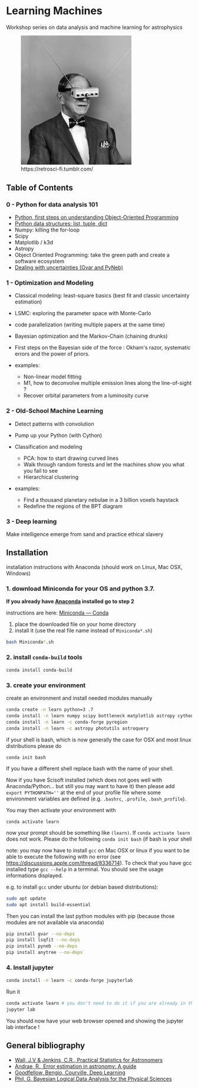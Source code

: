 # Learning Machines

Workshop series on data analysis and machine learning for astrophysics

<figure>
<img style="float: center;" width=300 src="images/readme.png" url=https://retrosci-fi.tumblr.com/post/144136869134/hugo-gernsback-the-great-writer-with-his-idea></img>
<figcaption>
  https://retrosci-fi.tumblr.com/</a>
 </figcaption>
</figure>


## Table of Contents

### 0 - Python for data analysis 101

- [Python, first steps on understanding Object-Oriented Programming](./basics/python.ipynb)
- [Python data structures: list, tuple, dict](./basics/list_tuple_dict.ipynb)
- Numpy: killing the for-loop
- Scipy
- Matplotlib / k3d
- Astropy
- Object Oriented Programming: take the green path and create a software ecosystem
- [Dealing with uncertainties (Gvar and PyNeb)](./mcmc/uncertainties.ipynb)

### 1 - Optimization and Modeling

- Classical modeling: least-square basics (best fit and classic uncertainty estimation)
- LSMC: exploring the parameter space with Monte-Carlo
- code parallelization (writing multiple papers at the same time)
- Bayesian optimization and the Markov-Chain (chaining drunks)
- First steps on the Bayesian side of the force : Okham's razor, systematic errors and the power of priors.
 
- examples: 
  - Non-linear model fitting
  - M1, how to deconvolve multiple emission lines along the line-of-sight ?
  - Recover orbital parameters from a luminosity curve
 
### 2 - Old-School Machine Learning

- Detect patterns with convolution
- Pump up your Python (with Cython)
- Classification and modeling
  - PCA: how to start drawing curved lines
  - Walk through random forests and let the machines show you what you fail to see
  - Hierarchical clustering

- examples:
  - Find a thousand planetary nebulae in a 3 billion voxels haystack
  - Redefine the regions of the BPT diagram
 
### 3 - Deep learning
 
Make intelligence emerge from sand and practice ethical slavery

## Installation

installation instructions with Anaconda (should work on Linux, Mac OSX, Windows)

### 1. download Miniconda for your OS and python 3.7.

**If you already have [Anaconda](https://www.anaconda.com/) installed go to step 2**

instructions are here: [Miniconda — Conda](https://conda.io/miniconda.html)
1. place the downloaded file on your home directory
2. install it (use the real file name instead of `Miniconda*.sh`)
```bash
bash Miniconda*.sh
```
### 2. install `conda-build` tools
```bash
conda install conda-build
```

### 3. create your environment

create an environment and install needed modules manually
```bash
conda create -n learn python=3 .7 
conda install -n learn numpy scipy bottleneck matplotlib astropy cython h5py pytables pandas
conda install -n learn -c conda-forge pyregion
conda install -n learn -c astropy photutils astroquery
```
if your shell is bash, which is now generally the case for OSX and most linux distributions please do
```
conda init bash
```
If you have a different shell replace bash with the name of your shell.

Now if you have Scisoft installed (which does not goes well with Anaconda/Python... but still you may want to have it)
then please add `export PYTHONPATH=''` at the end of your profile file where some environment variables are defined (e.g. `.bashrc`, `.profile`, `.bash_profile`).

You may then activate your environment with
```
conda activate learn
```
now your prompt should be something like ``(learn)``. If `conda activate learn` does not work. Please do the following `conda init bash` (if bash is your shell

note: you may now have to install `gcc` on Mac OSX or linux if you want to be able to execute the following with no error (see https://discussions.apple.com/thread/8336714). To check that you have gcc installed type `gcc --help` in a terminal. You should see the usage informations displayed.

e.g. to install `gcc` under ubuntu (or debian based distributions):

```bash
sudo apt update
sudo apt install build-essential
```

Then you can install the last python modules with pip (because those modules are not available via anaconda)
```bash
pip install gvar --no-deps
pip install lsqfit --no-deps
pip install pyneb --no-deps
pip install anytree --no-deps
```

### 4. Install jupyter

```bash
conda install -n learn -c conda-forge jupyterlab
```
Run it

```bash
conda activate learn # you don't need to do it if you are already in the orb environment
jupyter lab
```
You should now have your web browser opened and showing the jupyter lab interface !


## General bibliography

* [Wall, J.V & Jenkins, C.R., Practical Statistics for Astronomers](https://doi.org/10.1017/CBO9780511536618)
* [Andrae, R., Error estimation in astronomy: A guide](http://arxiv.org/abs/1009)
* [Goodfellow, Bengio, Courville, Deep Learning](http://www.deeplearningbook.org/)
* [Phil, G, Bayesian Logical Data Analysis for the Physical Sciences](https://doi.org/10.1017/CBO9780511791277)
 
